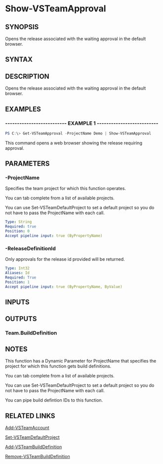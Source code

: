 


# Show-VSTeamApproval

## SYNOPSIS

Opens the release associated with the waiting approval in the default browser.

## SYNTAX

## DESCRIPTION

Opens the release associated with the waiting approval in the default browser.

## EXAMPLES

### -------------------------- EXAMPLE 1 --------------------------

```PowerShell
PS C:\> Get-VSTeamApproval -ProjectName Demo | Show-VSTeamApproval
```

This command opens a web browser showing the release requiring approval.

## PARAMETERS

### -ProjectName

Specifies the team project for which this function operates.

You can tab complete from a list of available projects.

You can use Set-VSTeamDefaultProject to set a default project so
you do not have to pass the ProjectName with each call.

```yaml
Type: String
Required: true
Position: 0
Accept pipeline input: true (ByPropertyName)
```

### -ReleaseDefinitionId

Only approvals for the release id provided will be returned.

```yaml
Type: Int32
Aliases: Id
Required: True
Position: 1
Accept pipeline input: true (ByPropertyName, ByValue)
```

## INPUTS

## OUTPUTS

### Team.BuildDefinition

## NOTES

This function has a Dynamic Parameter for ProjectName that specifies the project for which this function gets build definitions.

You can tab complete from a list of available projects.

You can use Set-VSTeamDefaultProject to set a default project so you do not have to pass the ProjectName with each call.

You can pipe build defintion IDs to this function.

## RELATED LINKS

[Add-VSTeamAccount](Add-VSTeamAccount.md)

[Set-VSTeamDefaultProject](Set-VSTeamDefaultProject.md)

[Add-VSTeamBuildDefinition](Add-VSTeamBuildDefinition.md)

[Remove-VSTeamBuildDefinition](Remove-VSTeamBuildDefinition.md)